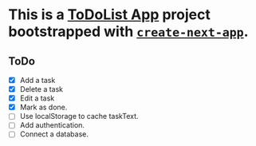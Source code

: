 # This is a [ToDoList App](https://) project bootstrapped with [`create-next-app`](https://github.com/vercel/next.js/tree/canary/packages/create-next-app).

## ToDo
- [x] Add a task
- [x] Delete a task
- [x] Edit a task
- [x] Mark as done.
- [ ] Use localStorage to cache taskText.
- [ ] Add authentication.
- [ ] Connect a database. 